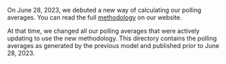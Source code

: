 On June 28, 2023, we debuted a new way of calculating our polling averages. You can read the full [methodology](https://fivethirtyeight.com/methodology/how-our-polling-averages-work/) on our website.

At that time, we changed all our polling averages that were actively updating to use the new methodology. This directory contains the polling averages as generated by the previous model and published prior to June 28, 2023.

